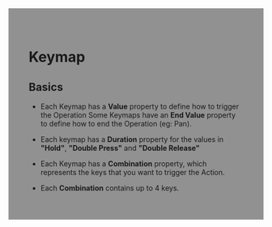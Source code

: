 <div style="background-color: #909190; padding: 40px;">

# **Keymap**
## Basics

- Each Keymap has a **Value** property to define how to trigger the Operation
Some Keymaps have an **End Value** property to define how to end the Operation (eg: Pan).

- Each keymap has a **Duration** property for the values ​​in **"Hold"**, **"Double Press"** and **"Double Release"**

- Each Keymap has a **Combination** property, which represents the keys that you want to trigger the Action.  

- Each **Combination** contains up to 4 keys.
